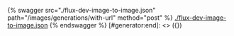 [#generator:start]: <> ({ "template": "openapi" })
{% swagger src="./flux-dev-image-to-image.json" path="/images/generations/with-url" method="post" %}
[./flux-dev-image-to-image.json](./flux-dev-image-to-image.json)
{% endswagger %}
[#generator:end]: <> ({})